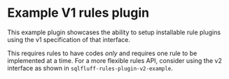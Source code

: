 # Example V1 rules plugin

This example plugin showcases the ability to setup
installable rule plugins using the v1 specification
of that interface.

This requires rules to have codes _only_ and requires
one rule to be implemented at a time. For a more flexible
rules API, consider using the v2 interface as shown
in `sqlfluff-rules-plugin-v2-example`.

